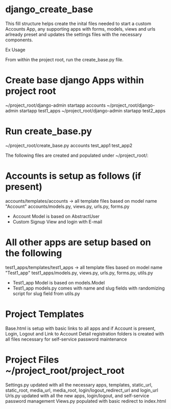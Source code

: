 # django_create_base

This fill structure helps create the inital files needed to start a custom Accounts App, any supporting apps with forms, models, views and urls arlready preset and updates the settings files with the necessary components.

Ex Usage

From within the project root, run the create_base.py file.

# Create base django Apps within project root
~/project_root/django-admin startapp accounts
~/project_root/django-admin startapp test1_apps
~/project_root/django-admin startapp test2_apps

# Run create_base.py
~/project_root/create_base.py accounts test_app1 test_app2

The following files are created and populated under ~/project_root/:

# Accounts is setup as follows (if present)
accounts/templates/accounts -> all template files based on model name "Account"
accounts/models.py, views.py, urls.py, forms.py
- Account Model is based on AbstractUser
- Custom Signup View and login with E-mail

# All other apps are setup based on the following

test1_apps/templates/test1_apps -> all template files based on model name "Test1_app"
test1_apps/models.py, views.py, urls.py, forms.py, utils.py
- Test1_app Model is based on models.Model
- Test1_app models.py comes with name and slug fields with randomizing script for slug field from utils.py

# Project Templates
Base.html is setup with basic links to all apps and if Account is present, Login, Logout and Link to Account Detail
registration folders is created with all files necessary for self-service password maintenance

# Project Files ~/project_root/project_root
Settings.py updated with all the necessary apps, templates, static_url, static_root, media_url, media_root, login/logout_redirect_url and login_url
Urls.py updated with all the new apps, login/logout, and self-service password management
Views.py populated with basic redirect to index.html



